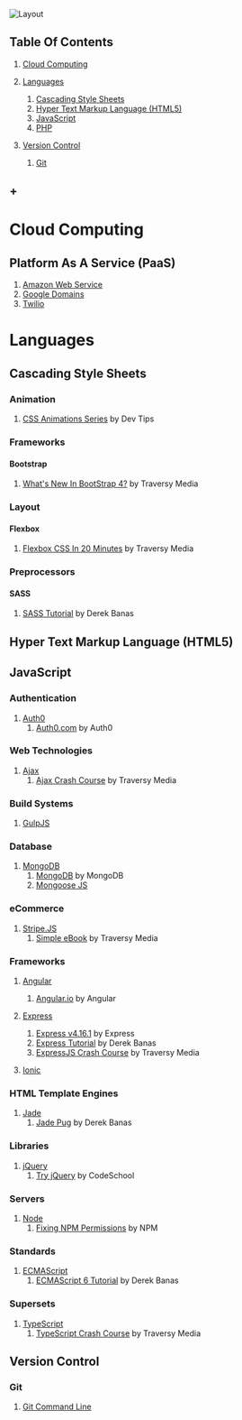 ![Layout](https://raw.github.com/elwoodberry/education/master/_img/headers/890x400__header_education.png)











## Table Of Contents
1. [Cloud Computing](#cloud-computing)
1. [Languages](#languages)
    1. [Cascading Style Sheets](#cascading-style-sheets)
    1. [Hyper Text Markup Language (HTML5)](#hyper-text-markup-language-html5)
    1. [JavaScript](#javascript)
    1. [PHP](#php)

1. [Version Control](#version-control)
    1. [Git](#git)
## +











# Cloud Computing

## Platform As A Service (PaaS)
1. [Amazon Web Service](dir/cloud-computing/amazon-web-services)
1. [Google Domains](dir/cloud-computing/google-cloud)
1. [Twilio](dir/cloud-computing/twilio)









# Languages












## Cascading Style Sheets
### Animation

1. [CSS Animations Series](dir/languages/css/animation/css-animations-series) by Dev Tips

### Frameworks
#### Bootstrap
1. [What's New In BootStrap 4?](dir/css/frameworks/bootstrap/whats-new-in-bootstrap4) by Traversy Media

### Layout
#### Flexbox
1. [Flexbox CSS In 20 Minutes](dir/languages/css/layout/flexbox/flexbox-css-in-20-minutes) by Traversy Media

### Preprocessors
#### SASS
1. [SASS Tutorial](dir/languages/css/preprocessor/sass/sass-tutorial) by Derek Banas









## Hyper Text Markup Language (HTML5)










## JavaScript
### Authentication
1. [Auth0](dir/languages/javascript/auth0)
    1. [Auth0.com](dir/languages/javascript/auth0/auth0) by Auth0

### Web Technologies  
1. [Ajax](dir/languages/javascript/ajax)
    1. [Ajax Crash Course](dir/languages/javascript/ajax/ajax-crash-course) by Traversy Media

### Build Systems
1. [GulpJS](dir/languages/javascript/gulp)

### Database  
1. [MongoDB](dir/languages/javascript/mongodb)
    1. [MongoDB](dir/languages/javascript/mongodb/mongodb) by MongoDB
    1. [Mongoose JS](dir/languages/javascript/)

### eCommerce
1. [Stripe.JS](dir/languages/javascript/stripe)
    1. [Simple eBook](dir/languages/javascript/stripe/simple-ebook) by Traversy Media

### Frameworks
1. [Angular](dir/languages/javascript/angular)
    1. [Angular.io](dir/languages/javascript/angular/angular-io) by Angular

1. [Express](dir/languages/javascript/express)
    1. [Express v4.16.1](dir/languages/javascript/express/express_v4-16-1) by Express
    1. [Express Tutorial](dir/languages/javascript/express/express-tutorial) by Derek Banas
    1. [ExpressJS Crash Course](dir/languages/javascript/express/expressjs-crash-course) by Traversy Media

1. [Ionic](dir/languages/javascript/ionic)

### HTML Template Engines
1. [Jade](dir/languages/javascript/jade)
    1. [Jade Pug](dir/languages/javascript/jade/jade-pug) by Derek Banas

### Libraries  
1. [jQuery](dir/languages/javascript/jquery)
    1. [Try jQuery](dir/languages/javascript/jquery/try-jquery) by CodeSchool

### Servers
1. [Node](dir/languages/javascript/node)
    1. [Fixing NPM Permissions](dir/languages/javascript/node/fixing-npm-permissions) by NPM

### Standards
1. [ECMAScript](dir/languages/javascript/ecmascript)
    1. [ECMAScript 6 Tutorial](dir/languages/javascript/ecmascript/ecmascript-6-tutorial) by Derek Banas

### Supersets
1. [TypeScript](dir/languages/javascript/typescript)
    1. [TypeScript Crash Course](dir/languages/javascript/typescript/typescript-crash-course) by Traversy Media







## Version Control

### Git
1. [Git Command Line](dir/version-control/git)
